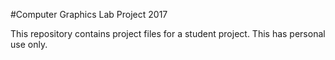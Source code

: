 #Computer Graphics Lab Project 2017

This repository contains project files for a student project.
This has personal use only.